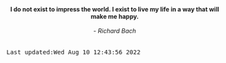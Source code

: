 
<div align="center"><b><span>I do not exist to impress the world. I exist to live my life in a way that will make me happy.</span></b><br><br><i> - Richard Bach</i></div>
<br><br><kbd>Last updated:Wed Aug 10 12:43:56 2022</kbd>